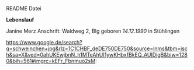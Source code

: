 ﻿README Datei

__Lebenslauf__

Janine Merz
Anschrift: Waldweg 2, Blg
geboren _14.12.1990_ in Stühlingen


https://www.google.de/search?q=schweinchen+jpg&rlz=1C1CHBF_deDE750DE750&source=lnms&tbm=isch&sa=X&ved=0ahUKEwjbnN_h1MTeAhUI1ywKHbxfBkEQ_AUIDigB&biw=1280&bih=561#imgrc=kEFr_Fbnmuo2sM:

